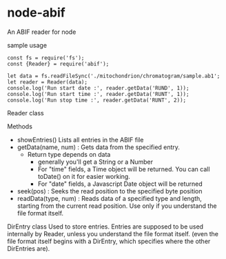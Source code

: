 node-abif
=========

An ABIF reader for node

sample usage

    const fs = require('fs');
    const {Reader} = require('abif');

    let data = fs.readFileSync('./mitochondrion/chromatogram/sample.ab1';
    let reader = Reader(data);
    console.log('Run start date :', reader.getData('RUND', 1));
    console.log('Run start time :', reader.getData('RUNT', 1));
    console.log('Run stop time :', reader.getData('RUNT', 2));


Reader class

Methods
- showEntries()
Lists all entries in the ABIF file
- getData(name, num) : Gets data from the specified entry.
    - Return type depends on data
        - generally you'll get a String or a Number
        - For "time" fields, a Time object will be returned. You can call toDate() on it for easier working.
        - For "date" fields, a Javascript Date object will be returned
- seek(pos) : Seeks the read position to the specified byte position
- readData(type, num) : Reads data of a specified type and length, starting from the current read position. Use only if you understand the file format itself.

DirEntry class
Used to store entries. Entries are supposed to be used internally by Reader, unless you understand the file format itself.
(even the file format itself begins with a DirEntry, which specifies where the other DirEntries are).
